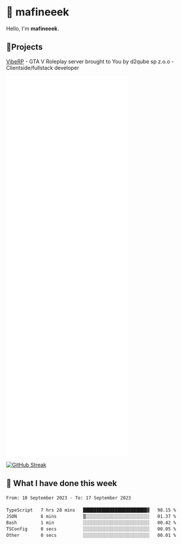 # 👋 mafineeek
Hello, I'm **mafineeek**.

## 📝Projects

[VibeRP](https://v-rp.pl) - GTA V Roleplay server brought to You by d2qube sp z.o.o - Clientside/fullstack developer


![](./github-metrics.svg)

[![GitHub Streak](https://streak-stats.demolab.com/?user=mafineeek)](https://git.io/streak-stats)

## 📰 What I have done this week
<!--START_SECTION:waka-->

```txt
From: 10 September 2023 - To: 17 September 2023

TypeScript   7 hrs 28 mins   ████████████████████████▓   98.15 %
JSON         6 mins          ▒░░░░░░░░░░░░░░░░░░░░░░░░   01.37 %
Bash         1 min           ░░░░░░░░░░░░░░░░░░░░░░░░░   00.42 %
TSConfig     0 secs          ░░░░░░░░░░░░░░░░░░░░░░░░░   00.05 %
Other        0 secs          ░░░░░░░░░░░░░░░░░░░░░░░░░   00.01 %
```

<!--END_SECTION:waka-->

